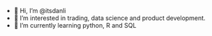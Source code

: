 - 👋 Hi, I’m @itsdanli
- 👀 I’m interested in trading, data science and product development.
- 🌱 I’m currently learning python, R and SQL

<!---
itsdanli/itsdanli is a ✨ special ✨ repository because its `README.md` (this file) appears on your GitHub profile.
You can click the Preview link to take a look at your changes.
--->
